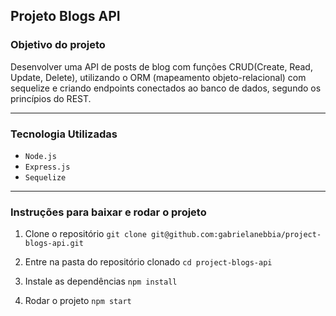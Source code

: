 ## Projeto Blogs API

### Objetivo do projeto

Desenvolver uma API de posts de blog com funções CRUD(Create, Read, Update, Delete), utilizando o ORM (mapeamento objeto-relacional) com sequelize e criando endpoints conectados ao banco de dados, segundo os princípios do REST.

---

### Tecnologia Utilizadas

- `Node.js`
- `Express.js`
- `Sequelize`

---

### Instruções para baixar e rodar o projeto

1. Clone o repositório
`git clone git@github.com:gabrielanebbia/project-blogs-api.git`

2. Entre na pasta do repositório clonado
`cd project-blogs-api`

3. Instale as dependências
`npm install`

4. Rodar o projeto
`npm start`
